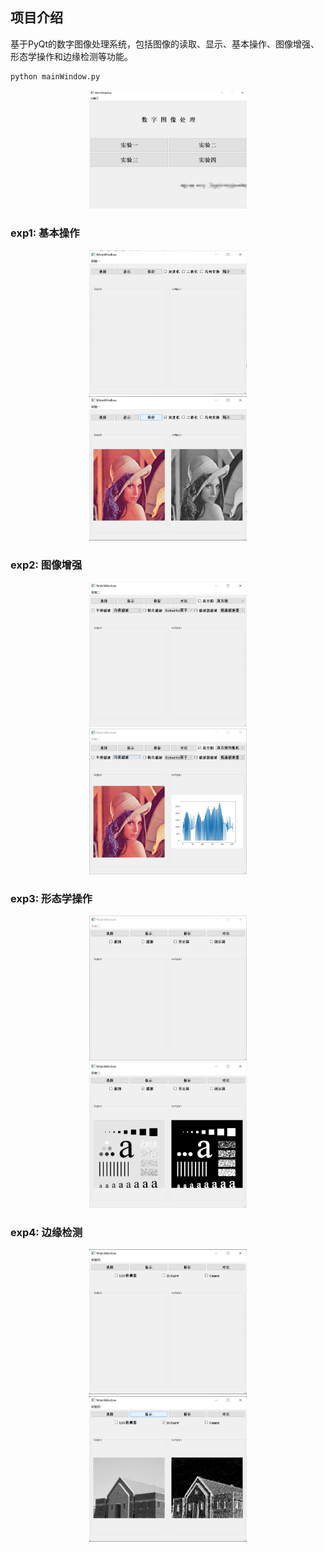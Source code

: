 ## 项目介绍

基于PyQt的数字图像处理系统，包括图像的读取、显示、基本操作、图像增强、形态学操作和边缘检测等功能。
```bash
python mainWindow.py
```

<div style="text-align: center;">
    <img src="./src/image0.png" style="max-width: 50%; height: auto;" alt="alt text">
</div>

### exp1: 基本操作
<div style="text-align: center;">
    <img src="./src/image.png" style="max-width: 50%; height: auto;" alt="alt text">
    <img src="./src/image-1.png" style="max-width: 50%; height: auto;" alt="alt text">
</div>

### exp2: 图像增强
<div style="text-align: center;">
    <img src="./src/image-2.png" style="max-width: 50%; height: auto;" alt="alt text">
    <img src="./src/image-3.png" style="max-width: 50%; height: auto;" alt="alt text">
</div>

### exp3: 形态学操作
<div style="text-align: center;">
    <img src="./src/image-4.png" style="max-width: 50%; height: auto;" alt="alt text">
    <img src="./src/image-5.png" style="max-width: 50%; height: auto;" alt="alt text">
</div>

### exp4: 边缘检测
<div style="text-align: center;">
    <img src="./src/image-6.png" style="max-width: 50%; height: auto;" alt="alt text">
    <img src="./src/image-7.png" style="max-width: 50%; height: auto;" alt="alt text">
</div>